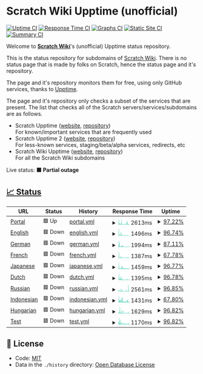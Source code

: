 # Scratch Wiki Upptime (unofficial)

[![Uptime CI](https://github.com/Hans5958/Scratch-Wiki-Upptime/workflows/Uptime%20CI/badge.svg)](https://github.com/Hans5958/Scratch-Wiki-Upptime/actions?query=workflow%3A%22Uptime+CI%22)
[![Response Time CI](https://github.com/Hans5958/Scratch-Wiki-Upptime/workflows/Response%20Time%20CI/badge.svg)](https://github.com/Hans5958/Scratch-Wiki-Upptime/actions?query=workflow%3A%22Response+Time+CI%22)
[![Graphs CI](https://github.com/Hans5958/Scratch-Wiki-Upptime/workflows/Graphs%20CI/badge.svg)](https://github.com/Hans5958/Scratch-Wiki-Upptime/actions?query=workflow%3A%22Graphs+CI%22)
[![Static Site CI](https://github.com/Hans5958/Scratch-Wiki-Upptime/workflows/Static%20Site%20CI/badge.svg)](https://github.com/Hans5958/Scratch-Wiki-Upptime/actions?query=workflow%3A%22Static+Site+CI%22)
[![Summary CI](https://github.com/Hans5958/Scratch-Wiki-Upptime/workflows/Summary%20CI/badge.svg)](https://github.com/Hans5958/Scratch-Wiki-Upptime/actions?query=workflow%3A%22Summary+CI%22)

Welcome to **[Scratch Wiki](https://scratch-wiki.info)**'s (unofficial) Upptime status repository.

This is the status repository for subdomains of [Scratch Wiki](https://scratch-wiki.info). There is no status page that is made by folks on Scratch, hence the status page and it's repository.

The page and it's repository monitors them for free, using only GitHub services, thanks to [Upptime](https://github.com/upptime/upptime).

The page and it's repository only checks a subset of the services that are present. The list that checks all of the Scratch servers/services/subdomains are as follows.

- Scratch Upptime ([website](https://scratch-upptime.netlify.app), [repository](https://github.com/Hans5958/Scratch-Wiki-Upptime))  
  For known/important services that are frequently used
- Scratch Upptime 2 ([website](https://scratch-upptime-2.netlify.app), [repository](https://github.com/Hans5958/Scratch-Upptime-2))  
  For less-known services, staging/beta/alpha services, redirects, etc
- Scratch Wiki Upptime ([website](https://scratch-wiki-upptime.netlify.app), [repository](https://github.com/Hans5958/Scratch-Wiki-Upptime))  
  For all the Scratch Wiki subdomains

Live status: <!--live status--> **🟧 Partial outage**

## [📈 Status](https://scratch-wiki-upptime.netlify.app)

<!--start: status pages-->
<!-- This summary is generated by Upptime (https://github.com/upptime/upptime) -->
<!-- Do not edit this manually, your changes will be overwritten -->
<!-- prettier-ignore -->
| URL | Status | History | Response Time | Uptime |
| --- | ------ | ------- | ------------- | ------ |
| <img alt="" src="https://icons.duckduckgo.com/ip3/scratch-wiki.info.ico" height="13"> [Portal](https://scratch-wiki.info) | 🟩 Up | [portal.yml](https://github.com/Hans5958/Scratch-Wiki-Upptime/commits/HEAD/history/portal.yml) | <details><summary><img alt="Response time graph" src="./graphs/portal/response-time-week.png" height="20"> 2613ms</summary><br><a href="https://scratch-wiki-upptime.netlify.app/history/portal"><img alt="Response time 1626" src="https://img.shields.io/endpoint?url=https%3A%2F%2Fraw.githubusercontent.com%2FHans5958%2FScratch-Wiki-Upptime%2FHEAD%2Fapi%2Fportal%2Fresponse-time.json"></a><br><a href="https://scratch-wiki-upptime.netlify.app/history/portal"><img alt="24-hour response time 4655" src="https://img.shields.io/endpoint?url=https%3A%2F%2Fraw.githubusercontent.com%2FHans5958%2FScratch-Wiki-Upptime%2FHEAD%2Fapi%2Fportal%2Fresponse-time-day.json"></a><br><a href="https://scratch-wiki-upptime.netlify.app/history/portal"><img alt="7-day response time 2613" src="https://img.shields.io/endpoint?url=https%3A%2F%2Fraw.githubusercontent.com%2FHans5958%2FScratch-Wiki-Upptime%2FHEAD%2Fapi%2Fportal%2Fresponse-time-week.json"></a><br><a href="https://scratch-wiki-upptime.netlify.app/history/portal"><img alt="30-day response time 3596" src="https://img.shields.io/endpoint?url=https%3A%2F%2Fraw.githubusercontent.com%2FHans5958%2FScratch-Wiki-Upptime%2FHEAD%2Fapi%2Fportal%2Fresponse-time-month.json"></a><br><a href="https://scratch-wiki-upptime.netlify.app/history/portal"><img alt="1-year response time 1782" src="https://img.shields.io/endpoint?url=https%3A%2F%2Fraw.githubusercontent.com%2FHans5958%2FScratch-Wiki-Upptime%2FHEAD%2Fapi%2Fportal%2Fresponse-time-year.json"></a></details> | <details><summary><a href="https://scratch-wiki-upptime.netlify.app/history/portal">97.22%</a></summary><a href="https://scratch-wiki-upptime.netlify.app/history/portal"><img alt="All-time uptime 99.80%" src="https://img.shields.io/endpoint?url=https%3A%2F%2Fraw.githubusercontent.com%2FHans5958%2FScratch-Wiki-Upptime%2FHEAD%2Fapi%2Fportal%2Fuptime.json"></a><br><a href="https://scratch-wiki-upptime.netlify.app/history/portal"><img alt="24-hour uptime 95.95%" src="https://img.shields.io/endpoint?url=https%3A%2F%2Fraw.githubusercontent.com%2FHans5958%2FScratch-Wiki-Upptime%2FHEAD%2Fapi%2Fportal%2Fuptime-day.json"></a><br><a href="https://scratch-wiki-upptime.netlify.app/history/portal"><img alt="7-day uptime 97.22%" src="https://img.shields.io/endpoint?url=https%3A%2F%2Fraw.githubusercontent.com%2FHans5958%2FScratch-Wiki-Upptime%2FHEAD%2Fapi%2Fportal%2Fuptime-week.json"></a><br><a href="https://scratch-wiki-upptime.netlify.app/history/portal"><img alt="30-day uptime 97.22%" src="https://img.shields.io/endpoint?url=https%3A%2F%2Fraw.githubusercontent.com%2FHans5958%2FScratch-Wiki-Upptime%2FHEAD%2Fapi%2Fportal%2Fuptime-month.json"></a><br><a href="https://scratch-wiki-upptime.netlify.app/history/portal"><img alt="1-year uptime 99.59%" src="https://img.shields.io/endpoint?url=https%3A%2F%2Fraw.githubusercontent.com%2FHans5958%2FScratch-Wiki-Upptime%2FHEAD%2Fapi%2Fportal%2Fuptime-year.json"></a></details>
| <img alt="" src="https://icons.duckduckgo.com/ip3/en.scratch-wiki.info.ico" height="13"> [English](https://en.scratch-wiki.info) | 🟥 Down | [english.yml](https://github.com/Hans5958/Scratch-Wiki-Upptime/commits/HEAD/history/english.yml) | <details><summary><img alt="Response time graph" src="./graphs/english/response-time-week.png" height="20"> 1496ms</summary><br><a href="https://scratch-wiki-upptime.netlify.app/history/english"><img alt="Response time 1567" src="https://img.shields.io/endpoint?url=https%3A%2F%2Fraw.githubusercontent.com%2FHans5958%2FScratch-Wiki-Upptime%2FHEAD%2Fapi%2Fenglish%2Fresponse-time.json"></a><br><a href="https://scratch-wiki-upptime.netlify.app/history/english"><img alt="24-hour response time 1298" src="https://img.shields.io/endpoint?url=https%3A%2F%2Fraw.githubusercontent.com%2FHans5958%2FScratch-Wiki-Upptime%2FHEAD%2Fapi%2Fenglish%2Fresponse-time-day.json"></a><br><a href="https://scratch-wiki-upptime.netlify.app/history/english"><img alt="7-day response time 1496" src="https://img.shields.io/endpoint?url=https%3A%2F%2Fraw.githubusercontent.com%2FHans5958%2FScratch-Wiki-Upptime%2FHEAD%2Fapi%2Fenglish%2Fresponse-time-week.json"></a><br><a href="https://scratch-wiki-upptime.netlify.app/history/english"><img alt="30-day response time 2805" src="https://img.shields.io/endpoint?url=https%3A%2F%2Fraw.githubusercontent.com%2FHans5958%2FScratch-Wiki-Upptime%2FHEAD%2Fapi%2Fenglish%2Fresponse-time-month.json"></a><br><a href="https://scratch-wiki-upptime.netlify.app/history/english"><img alt="1-year response time 1627" src="https://img.shields.io/endpoint?url=https%3A%2F%2Fraw.githubusercontent.com%2FHans5958%2FScratch-Wiki-Upptime%2FHEAD%2Fapi%2Fenglish%2Fresponse-time-year.json"></a></details> | <details><summary><a href="https://scratch-wiki-upptime.netlify.app/history/english">96.74%</a></summary><a href="https://scratch-wiki-upptime.netlify.app/history/english"><img alt="All-time uptime 99.68%" src="https://img.shields.io/endpoint?url=https%3A%2F%2Fraw.githubusercontent.com%2FHans5958%2FScratch-Wiki-Upptime%2FHEAD%2Fapi%2Fenglish%2Fuptime.json"></a><br><a href="https://scratch-wiki-upptime.netlify.app/history/english"><img alt="24-hour uptime 95.45%" src="https://img.shields.io/endpoint?url=https%3A%2F%2Fraw.githubusercontent.com%2FHans5958%2FScratch-Wiki-Upptime%2FHEAD%2Fapi%2Fenglish%2Fuptime-day.json"></a><br><a href="https://scratch-wiki-upptime.netlify.app/history/english"><img alt="7-day uptime 96.74%" src="https://img.shields.io/endpoint?url=https%3A%2F%2Fraw.githubusercontent.com%2FHans5958%2FScratch-Wiki-Upptime%2FHEAD%2Fapi%2Fenglish%2Fuptime-week.json"></a><br><a href="https://scratch-wiki-upptime.netlify.app/history/english"><img alt="30-day uptime 96.57%" src="https://img.shields.io/endpoint?url=https%3A%2F%2Fraw.githubusercontent.com%2FHans5958%2FScratch-Wiki-Upptime%2FHEAD%2Fapi%2Fenglish%2Fuptime-month.json"></a><br><a href="https://scratch-wiki-upptime.netlify.app/history/english"><img alt="1-year uptime 99.33%" src="https://img.shields.io/endpoint?url=https%3A%2F%2Fraw.githubusercontent.com%2FHans5958%2FScratch-Wiki-Upptime%2FHEAD%2Fapi%2Fenglish%2Fuptime-year.json"></a></details>
| <img alt="" src="https://icons.duckduckgo.com/ip3/de.scratch-wiki.info.ico" height="13"> [German](https://de.scratch-wiki.info) | 🟥 Down | [german.yml](https://github.com/Hans5958/Scratch-Wiki-Upptime/commits/HEAD/history/german.yml) | <details><summary><img alt="Response time graph" src="./graphs/german/response-time-week.png" height="20"> 1994ms</summary><br><a href="https://scratch-wiki-upptime.netlify.app/history/german"><img alt="Response time 1695" src="https://img.shields.io/endpoint?url=https%3A%2F%2Fraw.githubusercontent.com%2FHans5958%2FScratch-Wiki-Upptime%2FHEAD%2Fapi%2Fgerman%2Fresponse-time.json"></a><br><a href="https://scratch-wiki-upptime.netlify.app/history/german"><img alt="24-hour response time 1915" src="https://img.shields.io/endpoint?url=https%3A%2F%2Fraw.githubusercontent.com%2FHans5958%2FScratch-Wiki-Upptime%2FHEAD%2Fapi%2Fgerman%2Fresponse-time-day.json"></a><br><a href="https://scratch-wiki-upptime.netlify.app/history/german"><img alt="7-day response time 1994" src="https://img.shields.io/endpoint?url=https%3A%2F%2Fraw.githubusercontent.com%2FHans5958%2FScratch-Wiki-Upptime%2FHEAD%2Fapi%2Fgerman%2Fresponse-time-week.json"></a><br><a href="https://scratch-wiki-upptime.netlify.app/history/german"><img alt="30-day response time 3003" src="https://img.shields.io/endpoint?url=https%3A%2F%2Fraw.githubusercontent.com%2FHans5958%2FScratch-Wiki-Upptime%2FHEAD%2Fapi%2Fgerman%2Fresponse-time-month.json"></a><br><a href="https://scratch-wiki-upptime.netlify.app/history/german"><img alt="1-year response time 1721" src="https://img.shields.io/endpoint?url=https%3A%2F%2Fraw.githubusercontent.com%2FHans5958%2FScratch-Wiki-Upptime%2FHEAD%2Fapi%2Fgerman%2Fresponse-time-year.json"></a></details> | <details><summary><a href="https://scratch-wiki-upptime.netlify.app/history/german">87.11%</a></summary><a href="https://scratch-wiki-upptime.netlify.app/history/german"><img alt="All-time uptime 99.69%" src="https://img.shields.io/endpoint?url=https%3A%2F%2Fraw.githubusercontent.com%2FHans5958%2FScratch-Wiki-Upptime%2FHEAD%2Fapi%2Fgerman%2Fuptime.json"></a><br><a href="https://scratch-wiki-upptime.netlify.app/history/german"><img alt="24-hour uptime 95.48%" src="https://img.shields.io/endpoint?url=https%3A%2F%2Fraw.githubusercontent.com%2FHans5958%2FScratch-Wiki-Upptime%2FHEAD%2Fapi%2Fgerman%2Fuptime-day.json"></a><br><a href="https://scratch-wiki-upptime.netlify.app/history/german"><img alt="7-day uptime 87.11%" src="https://img.shields.io/endpoint?url=https%3A%2F%2Fraw.githubusercontent.com%2FHans5958%2FScratch-Wiki-Upptime%2FHEAD%2Fapi%2Fgerman%2Fuptime-week.json"></a><br><a href="https://scratch-wiki-upptime.netlify.app/history/german"><img alt="30-day uptime 94.39%" src="https://img.shields.io/endpoint?url=https%3A%2F%2Fraw.githubusercontent.com%2FHans5958%2FScratch-Wiki-Upptime%2FHEAD%2Fapi%2Fgerman%2Fuptime-month.json"></a><br><a href="https://scratch-wiki-upptime.netlify.app/history/german"><img alt="1-year uptime 99.32%" src="https://img.shields.io/endpoint?url=https%3A%2F%2Fraw.githubusercontent.com%2FHans5958%2FScratch-Wiki-Upptime%2FHEAD%2Fapi%2Fgerman%2Fuptime-year.json"></a></details>
| <img alt="" src="https://icons.duckduckgo.com/ip3/fr.scratch-wiki.info.ico" height="13"> [French](https://fr.scratch-wiki.info) | 🟥 Down | [french.yml](https://github.com/Hans5958/Scratch-Wiki-Upptime/commits/HEAD/history/french.yml) | <details><summary><img alt="Response time graph" src="./graphs/french/response-time-week.png" height="20"> 1387ms</summary><br><a href="https://scratch-wiki-upptime.netlify.app/history/french"><img alt="Response time 1457" src="https://img.shields.io/endpoint?url=https%3A%2F%2Fraw.githubusercontent.com%2FHans5958%2FScratch-Wiki-Upptime%2FHEAD%2Fapi%2Ffrench%2Fresponse-time.json"></a><br><a href="https://scratch-wiki-upptime.netlify.app/history/french"><img alt="24-hour response time 1410" src="https://img.shields.io/endpoint?url=https%3A%2F%2Fraw.githubusercontent.com%2FHans5958%2FScratch-Wiki-Upptime%2FHEAD%2Fapi%2Ffrench%2Fresponse-time-day.json"></a><br><a href="https://scratch-wiki-upptime.netlify.app/history/french"><img alt="7-day response time 1387" src="https://img.shields.io/endpoint?url=https%3A%2F%2Fraw.githubusercontent.com%2FHans5958%2FScratch-Wiki-Upptime%2FHEAD%2Fapi%2Ffrench%2Fresponse-time-week.json"></a><br><a href="https://scratch-wiki-upptime.netlify.app/history/french"><img alt="30-day response time 2545" src="https://img.shields.io/endpoint?url=https%3A%2F%2Fraw.githubusercontent.com%2FHans5958%2FScratch-Wiki-Upptime%2FHEAD%2Fapi%2Ffrench%2Fresponse-time-month.json"></a><br><a href="https://scratch-wiki-upptime.netlify.app/history/french"><img alt="1-year response time 1472" src="https://img.shields.io/endpoint?url=https%3A%2F%2Fraw.githubusercontent.com%2FHans5958%2FScratch-Wiki-Upptime%2FHEAD%2Fapi%2Ffrench%2Fresponse-time-year.json"></a></details> | <details><summary><a href="https://scratch-wiki-upptime.netlify.app/history/french">67.78%</a></summary><a href="https://scratch-wiki-upptime.netlify.app/history/french"><img alt="All-time uptime 99.54%" src="https://img.shields.io/endpoint?url=https%3A%2F%2Fraw.githubusercontent.com%2FHans5958%2FScratch-Wiki-Upptime%2FHEAD%2Fapi%2Ffrench%2Fuptime.json"></a><br><a href="https://scratch-wiki-upptime.netlify.app/history/french"><img alt="24-hour uptime 95.48%" src="https://img.shields.io/endpoint?url=https%3A%2F%2Fraw.githubusercontent.com%2FHans5958%2FScratch-Wiki-Upptime%2FHEAD%2Fapi%2Ffrench%2Fuptime-day.json"></a><br><a href="https://scratch-wiki-upptime.netlify.app/history/french"><img alt="7-day uptime 67.78%" src="https://img.shields.io/endpoint?url=https%3A%2F%2Fraw.githubusercontent.com%2FHans5958%2FScratch-Wiki-Upptime%2FHEAD%2Fapi%2Ffrench%2Fuptime-week.json"></a><br><a href="https://scratch-wiki-upptime.netlify.app/history/french"><img alt="30-day uptime 89.94%" src="https://img.shields.io/endpoint?url=https%3A%2F%2Fraw.githubusercontent.com%2FHans5958%2FScratch-Wiki-Upptime%2FHEAD%2Fapi%2Ffrench%2Fuptime-month.json"></a><br><a href="https://scratch-wiki-upptime.netlify.app/history/french"><img alt="1-year uptime 98.93%" src="https://img.shields.io/endpoint?url=https%3A%2F%2Fraw.githubusercontent.com%2FHans5958%2FScratch-Wiki-Upptime%2FHEAD%2Fapi%2Ffrench%2Fuptime-year.json"></a></details>
| <img alt="" src="https://icons.duckduckgo.com/ip3/ja.scratch-wiki.info.ico" height="13"> [Japanese](https://ja.scratch-wiki.info) | 🟥 Down | [japanese.yml](https://github.com/Hans5958/Scratch-Wiki-Upptime/commits/HEAD/history/japanese.yml) | <details><summary><img alt="Response time graph" src="./graphs/japanese/response-time-week.png" height="20"> 1459ms</summary><br><a href="https://scratch-wiki-upptime.netlify.app/history/japanese"><img alt="Response time 1325" src="https://img.shields.io/endpoint?url=https%3A%2F%2Fraw.githubusercontent.com%2FHans5958%2FScratch-Wiki-Upptime%2FHEAD%2Fapi%2Fjapanese%2Fresponse-time.json"></a><br><a href="https://scratch-wiki-upptime.netlify.app/history/japanese"><img alt="24-hour response time 1096" src="https://img.shields.io/endpoint?url=https%3A%2F%2Fraw.githubusercontent.com%2FHans5958%2FScratch-Wiki-Upptime%2FHEAD%2Fapi%2Fjapanese%2Fresponse-time-day.json"></a><br><a href="https://scratch-wiki-upptime.netlify.app/history/japanese"><img alt="7-day response time 1459" src="https://img.shields.io/endpoint?url=https%3A%2F%2Fraw.githubusercontent.com%2FHans5958%2FScratch-Wiki-Upptime%2FHEAD%2Fapi%2Fjapanese%2Fresponse-time-week.json"></a><br><a href="https://scratch-wiki-upptime.netlify.app/history/japanese"><img alt="30-day response time 2025" src="https://img.shields.io/endpoint?url=https%3A%2F%2Fraw.githubusercontent.com%2FHans5958%2FScratch-Wiki-Upptime%2FHEAD%2Fapi%2Fjapanese%2Fresponse-time-month.json"></a><br><a href="https://scratch-wiki-upptime.netlify.app/history/japanese"><img alt="1-year response time 1356" src="https://img.shields.io/endpoint?url=https%3A%2F%2Fraw.githubusercontent.com%2FHans5958%2FScratch-Wiki-Upptime%2FHEAD%2Fapi%2Fjapanese%2Fresponse-time-year.json"></a></details> | <details><summary><a href="https://scratch-wiki-upptime.netlify.app/history/japanese">96.77%</a></summary><a href="https://scratch-wiki-upptime.netlify.app/history/japanese"><img alt="All-time uptime 99.75%" src="https://img.shields.io/endpoint?url=https%3A%2F%2Fraw.githubusercontent.com%2FHans5958%2FScratch-Wiki-Upptime%2FHEAD%2Fapi%2Fjapanese%2Fuptime.json"></a><br><a href="https://scratch-wiki-upptime.netlify.app/history/japanese"><img alt="24-hour uptime 95.48%" src="https://img.shields.io/endpoint?url=https%3A%2F%2Fraw.githubusercontent.com%2FHans5958%2FScratch-Wiki-Upptime%2FHEAD%2Fapi%2Fjapanese%2Fuptime-day.json"></a><br><a href="https://scratch-wiki-upptime.netlify.app/history/japanese"><img alt="7-day uptime 96.77%" src="https://img.shields.io/endpoint?url=https%3A%2F%2Fraw.githubusercontent.com%2FHans5958%2FScratch-Wiki-Upptime%2FHEAD%2Fapi%2Fjapanese%2Fuptime-week.json"></a><br><a href="https://scratch-wiki-upptime.netlify.app/history/japanese"><img alt="30-day uptime 96.61%" src="https://img.shields.io/endpoint?url=https%3A%2F%2Fraw.githubusercontent.com%2FHans5958%2FScratch-Wiki-Upptime%2FHEAD%2Fapi%2Fjapanese%2Fuptime-month.json"></a><br><a href="https://scratch-wiki-upptime.netlify.app/history/japanese"><img alt="1-year uptime 99.50%" src="https://img.shields.io/endpoint?url=https%3A%2F%2Fraw.githubusercontent.com%2FHans5958%2FScratch-Wiki-Upptime%2FHEAD%2Fapi%2Fjapanese%2Fuptime-year.json"></a></details>
| <img alt="" src="https://icons.duckduckgo.com/ip3/nl.scratch-wiki.info.ico" height="13"> [Dutch](https://nl.scratch-wiki.info) | 🟥 Down | [dutch.yml](https://github.com/Hans5958/Scratch-Wiki-Upptime/commits/HEAD/history/dutch.yml) | <details><summary><img alt="Response time graph" src="./graphs/dutch/response-time-week.png" height="20"> 1395ms</summary><br><a href="https://scratch-wiki-upptime.netlify.app/history/dutch"><img alt="Response time 1259" src="https://img.shields.io/endpoint?url=https%3A%2F%2Fraw.githubusercontent.com%2FHans5958%2FScratch-Wiki-Upptime%2FHEAD%2Fapi%2Fdutch%2Fresponse-time.json"></a><br><a href="https://scratch-wiki-upptime.netlify.app/history/dutch"><img alt="24-hour response time 1321" src="https://img.shields.io/endpoint?url=https%3A%2F%2Fraw.githubusercontent.com%2FHans5958%2FScratch-Wiki-Upptime%2FHEAD%2Fapi%2Fdutch%2Fresponse-time-day.json"></a><br><a href="https://scratch-wiki-upptime.netlify.app/history/dutch"><img alt="7-day response time 1395" src="https://img.shields.io/endpoint?url=https%3A%2F%2Fraw.githubusercontent.com%2FHans5958%2FScratch-Wiki-Upptime%2FHEAD%2Fapi%2Fdutch%2Fresponse-time-week.json"></a><br><a href="https://scratch-wiki-upptime.netlify.app/history/dutch"><img alt="30-day response time 2321" src="https://img.shields.io/endpoint?url=https%3A%2F%2Fraw.githubusercontent.com%2FHans5958%2FScratch-Wiki-Upptime%2FHEAD%2Fapi%2Fdutch%2Fresponse-time-month.json"></a><br><a href="https://scratch-wiki-upptime.netlify.app/history/dutch"><img alt="1-year response time 1283" src="https://img.shields.io/endpoint?url=https%3A%2F%2Fraw.githubusercontent.com%2FHans5958%2FScratch-Wiki-Upptime%2FHEAD%2Fapi%2Fdutch%2Fresponse-time-year.json"></a></details> | <details><summary><a href="https://scratch-wiki-upptime.netlify.app/history/dutch">96.78%</a></summary><a href="https://scratch-wiki-upptime.netlify.app/history/dutch"><img alt="All-time uptime 99.76%" src="https://img.shields.io/endpoint?url=https%3A%2F%2Fraw.githubusercontent.com%2FHans5958%2FScratch-Wiki-Upptime%2FHEAD%2Fapi%2Fdutch%2Fuptime.json"></a><br><a href="https://scratch-wiki-upptime.netlify.app/history/dutch"><img alt="24-hour uptime 95.48%" src="https://img.shields.io/endpoint?url=https%3A%2F%2Fraw.githubusercontent.com%2FHans5958%2FScratch-Wiki-Upptime%2FHEAD%2Fapi%2Fdutch%2Fuptime-day.json"></a><br><a href="https://scratch-wiki-upptime.netlify.app/history/dutch"><img alt="7-day uptime 96.78%" src="https://img.shields.io/endpoint?url=https%3A%2F%2Fraw.githubusercontent.com%2FHans5958%2FScratch-Wiki-Upptime%2FHEAD%2Fapi%2Fdutch%2Fuptime-week.json"></a><br><a href="https://scratch-wiki-upptime.netlify.app/history/dutch"><img alt="30-day uptime 96.70%" src="https://img.shields.io/endpoint?url=https%3A%2F%2Fraw.githubusercontent.com%2FHans5958%2FScratch-Wiki-Upptime%2FHEAD%2Fapi%2Fdutch%2Fuptime-month.json"></a><br><a href="https://scratch-wiki-upptime.netlify.app/history/dutch"><img alt="1-year uptime 99.52%" src="https://img.shields.io/endpoint?url=https%3A%2F%2Fraw.githubusercontent.com%2FHans5958%2FScratch-Wiki-Upptime%2FHEAD%2Fapi%2Fdutch%2Fuptime-year.json"></a></details>
| <img alt="" src="https://icons.duckduckgo.com/ip3/ru.scratch-wiki.info.ico" height="13"> [Russian](https://ru.scratch-wiki.info) | 🟥 Down | [russian.yml](https://github.com/Hans5958/Scratch-Wiki-Upptime/commits/HEAD/history/russian.yml) | <details><summary><img alt="Response time graph" src="./graphs/russian/response-time-week.png" height="20"> 2561ms</summary><br><a href="https://scratch-wiki-upptime.netlify.app/history/russian"><img alt="Response time 1351" src="https://img.shields.io/endpoint?url=https%3A%2F%2Fraw.githubusercontent.com%2FHans5958%2FScratch-Wiki-Upptime%2FHEAD%2Fapi%2Frussian%2Fresponse-time.json"></a><br><a href="https://scratch-wiki-upptime.netlify.app/history/russian"><img alt="24-hour response time 843" src="https://img.shields.io/endpoint?url=https%3A%2F%2Fraw.githubusercontent.com%2FHans5958%2FScratch-Wiki-Upptime%2FHEAD%2Fapi%2Frussian%2Fresponse-time-day.json"></a><br><a href="https://scratch-wiki-upptime.netlify.app/history/russian"><img alt="7-day response time 2561" src="https://img.shields.io/endpoint?url=https%3A%2F%2Fraw.githubusercontent.com%2FHans5958%2FScratch-Wiki-Upptime%2FHEAD%2Fapi%2Frussian%2Fresponse-time-week.json"></a><br><a href="https://scratch-wiki-upptime.netlify.app/history/russian"><img alt="30-day response time 2272" src="https://img.shields.io/endpoint?url=https%3A%2F%2Fraw.githubusercontent.com%2FHans5958%2FScratch-Wiki-Upptime%2FHEAD%2Fapi%2Frussian%2Fresponse-time-month.json"></a><br><a href="https://scratch-wiki-upptime.netlify.app/history/russian"><img alt="1-year response time 1394" src="https://img.shields.io/endpoint?url=https%3A%2F%2Fraw.githubusercontent.com%2FHans5958%2FScratch-Wiki-Upptime%2FHEAD%2Fapi%2Frussian%2Fresponse-time-year.json"></a></details> | <details><summary><a href="https://scratch-wiki-upptime.netlify.app/history/russian">96.85%</a></summary><a href="https://scratch-wiki-upptime.netlify.app/history/russian"><img alt="All-time uptime 99.76%" src="https://img.shields.io/endpoint?url=https%3A%2F%2Fraw.githubusercontent.com%2FHans5958%2FScratch-Wiki-Upptime%2FHEAD%2Fapi%2Frussian%2Fuptime.json"></a><br><a href="https://scratch-wiki-upptime.netlify.app/history/russian"><img alt="24-hour uptime 95.48%" src="https://img.shields.io/endpoint?url=https%3A%2F%2Fraw.githubusercontent.com%2FHans5958%2FScratch-Wiki-Upptime%2FHEAD%2Fapi%2Frussian%2Fuptime-day.json"></a><br><a href="https://scratch-wiki-upptime.netlify.app/history/russian"><img alt="7-day uptime 96.85%" src="https://img.shields.io/endpoint?url=https%3A%2F%2Fraw.githubusercontent.com%2FHans5958%2FScratch-Wiki-Upptime%2FHEAD%2Fapi%2Frussian%2Fuptime-week.json"></a><br><a href="https://scratch-wiki-upptime.netlify.app/history/russian"><img alt="30-day uptime 96.72%" src="https://img.shields.io/endpoint?url=https%3A%2F%2Fraw.githubusercontent.com%2FHans5958%2FScratch-Wiki-Upptime%2FHEAD%2Fapi%2Frussian%2Fuptime-month.json"></a><br><a href="https://scratch-wiki-upptime.netlify.app/history/russian"><img alt="1-year uptime 99.51%" src="https://img.shields.io/endpoint?url=https%3A%2F%2Fraw.githubusercontent.com%2FHans5958%2FScratch-Wiki-Upptime%2FHEAD%2Fapi%2Frussian%2Fuptime-year.json"></a></details>
| <img alt="" src="https://icons.duckduckgo.com/ip3/id.scratch-wiki.info.ico" height="13"> [Indonesian](https://id.scratch-wiki.info) | 🟥 Down | [indonesian.yml](https://github.com/Hans5958/Scratch-Wiki-Upptime/commits/HEAD/history/indonesian.yml) | <details><summary><img alt="Response time graph" src="./graphs/indonesian/response-time-week.png" height="20"> 1431ms</summary><br><a href="https://scratch-wiki-upptime.netlify.app/history/indonesian"><img alt="Response time 1275" src="https://img.shields.io/endpoint?url=https%3A%2F%2Fraw.githubusercontent.com%2FHans5958%2FScratch-Wiki-Upptime%2FHEAD%2Fapi%2Findonesian%2Fresponse-time.json"></a><br><a href="https://scratch-wiki-upptime.netlify.app/history/indonesian"><img alt="24-hour response time 853" src="https://img.shields.io/endpoint?url=https%3A%2F%2Fraw.githubusercontent.com%2FHans5958%2FScratch-Wiki-Upptime%2FHEAD%2Fapi%2Findonesian%2Fresponse-time-day.json"></a><br><a href="https://scratch-wiki-upptime.netlify.app/history/indonesian"><img alt="7-day response time 1431" src="https://img.shields.io/endpoint?url=https%3A%2F%2Fraw.githubusercontent.com%2FHans5958%2FScratch-Wiki-Upptime%2FHEAD%2Fapi%2Findonesian%2Fresponse-time-week.json"></a><br><a href="https://scratch-wiki-upptime.netlify.app/history/indonesian"><img alt="30-day response time 2063" src="https://img.shields.io/endpoint?url=https%3A%2F%2Fraw.githubusercontent.com%2FHans5958%2FScratch-Wiki-Upptime%2FHEAD%2Fapi%2Findonesian%2Fresponse-time-month.json"></a><br><a href="https://scratch-wiki-upptime.netlify.app/history/indonesian"><img alt="1-year response time 1302" src="https://img.shields.io/endpoint?url=https%3A%2F%2Fraw.githubusercontent.com%2FHans5958%2FScratch-Wiki-Upptime%2FHEAD%2Fapi%2Findonesian%2Fresponse-time-year.json"></a></details> | <details><summary><a href="https://scratch-wiki-upptime.netlify.app/history/indonesian">67.80%</a></summary><a href="https://scratch-wiki-upptime.netlify.app/history/indonesian"><img alt="All-time uptime 99.57%" src="https://img.shields.io/endpoint?url=https%3A%2F%2Fraw.githubusercontent.com%2FHans5958%2FScratch-Wiki-Upptime%2FHEAD%2Fapi%2Findonesian%2Fuptime.json"></a><br><a href="https://scratch-wiki-upptime.netlify.app/history/indonesian"><img alt="24-hour uptime 95.48%" src="https://img.shields.io/endpoint?url=https%3A%2F%2Fraw.githubusercontent.com%2FHans5958%2FScratch-Wiki-Upptime%2FHEAD%2Fapi%2Findonesian%2Fuptime-day.json"></a><br><a href="https://scratch-wiki-upptime.netlify.app/history/indonesian"><img alt="7-day uptime 67.80%" src="https://img.shields.io/endpoint?url=https%3A%2F%2Fraw.githubusercontent.com%2FHans5958%2FScratch-Wiki-Upptime%2FHEAD%2Fapi%2Findonesian%2Fuptime-week.json"></a><br><a href="https://scratch-wiki-upptime.netlify.app/history/indonesian"><img alt="30-day uptime 90.04%" src="https://img.shields.io/endpoint?url=https%3A%2F%2Fraw.githubusercontent.com%2FHans5958%2FScratch-Wiki-Upptime%2FHEAD%2Fapi%2Findonesian%2Fuptime-month.json"></a><br><a href="https://scratch-wiki-upptime.netlify.app/history/indonesian"><img alt="1-year uptime 98.98%" src="https://img.shields.io/endpoint?url=https%3A%2F%2Fraw.githubusercontent.com%2FHans5958%2FScratch-Wiki-Upptime%2FHEAD%2Fapi%2Findonesian%2Fuptime-year.json"></a></details>
| <img alt="" src="https://icons.duckduckgo.com/ip3/hu.scratch-wiki.info.ico" height="13"> [Hungarian](https://hu.scratch-wiki.info) | 🟥 Down | [hungarian.yml](https://github.com/Hans5958/Scratch-Wiki-Upptime/commits/HEAD/history/hungarian.yml) | <details><summary><img alt="Response time graph" src="./graphs/hungarian/response-time-week.png" height="20"> 1629ms</summary><br><a href="https://scratch-wiki-upptime.netlify.app/history/hungarian"><img alt="Response time 1141" src="https://img.shields.io/endpoint?url=https%3A%2F%2Fraw.githubusercontent.com%2FHans5958%2FScratch-Wiki-Upptime%2FHEAD%2Fapi%2Fhungarian%2Fresponse-time.json"></a><br><a href="https://scratch-wiki-upptime.netlify.app/history/hungarian"><img alt="24-hour response time 645" src="https://img.shields.io/endpoint?url=https%3A%2F%2Fraw.githubusercontent.com%2FHans5958%2FScratch-Wiki-Upptime%2FHEAD%2Fapi%2Fhungarian%2Fresponse-time-day.json"></a><br><a href="https://scratch-wiki-upptime.netlify.app/history/hungarian"><img alt="7-day response time 1629" src="https://img.shields.io/endpoint?url=https%3A%2F%2Fraw.githubusercontent.com%2FHans5958%2FScratch-Wiki-Upptime%2FHEAD%2Fapi%2Fhungarian%2Fresponse-time-week.json"></a><br><a href="https://scratch-wiki-upptime.netlify.app/history/hungarian"><img alt="30-day response time 1948" src="https://img.shields.io/endpoint?url=https%3A%2F%2Fraw.githubusercontent.com%2FHans5958%2FScratch-Wiki-Upptime%2FHEAD%2Fapi%2Fhungarian%2Fresponse-time-month.json"></a><br><a href="https://scratch-wiki-upptime.netlify.app/history/hungarian"><img alt="1-year response time 1178" src="https://img.shields.io/endpoint?url=https%3A%2F%2Fraw.githubusercontent.com%2FHans5958%2FScratch-Wiki-Upptime%2FHEAD%2Fapi%2Fhungarian%2Fresponse-time-year.json"></a></details> | <details><summary><a href="https://scratch-wiki-upptime.netlify.app/history/hungarian">96.82%</a></summary><a href="https://scratch-wiki-upptime.netlify.app/history/hungarian"><img alt="All-time uptime 98.62%" src="https://img.shields.io/endpoint?url=https%3A%2F%2Fraw.githubusercontent.com%2FHans5958%2FScratch-Wiki-Upptime%2FHEAD%2Fapi%2Fhungarian%2Fuptime.json"></a><br><a href="https://scratch-wiki-upptime.netlify.app/history/hungarian"><img alt="24-hour uptime 95.48%" src="https://img.shields.io/endpoint?url=https%3A%2F%2Fraw.githubusercontent.com%2FHans5958%2FScratch-Wiki-Upptime%2FHEAD%2Fapi%2Fhungarian%2Fuptime-day.json"></a><br><a href="https://scratch-wiki-upptime.netlify.app/history/hungarian"><img alt="7-day uptime 96.82%" src="https://img.shields.io/endpoint?url=https%3A%2F%2Fraw.githubusercontent.com%2FHans5958%2FScratch-Wiki-Upptime%2FHEAD%2Fapi%2Fhungarian%2Fuptime-week.json"></a><br><a href="https://scratch-wiki-upptime.netlify.app/history/hungarian"><img alt="30-day uptime 96.74%" src="https://img.shields.io/endpoint?url=https%3A%2F%2Fraw.githubusercontent.com%2FHans5958%2FScratch-Wiki-Upptime%2FHEAD%2Fapi%2Fhungarian%2Fuptime-month.json"></a><br><a href="https://scratch-wiki-upptime.netlify.app/history/hungarian"><img alt="1-year uptime 99.55%" src="https://img.shields.io/endpoint?url=https%3A%2F%2Fraw.githubusercontent.com%2FHans5958%2FScratch-Wiki-Upptime%2FHEAD%2Fapi%2Fhungarian%2Fuptime-year.json"></a></details>
| <img alt="" src="https://icons.duckduckgo.com/ip3/test.scratch-wiki.info.ico" height="13"> [Test](https://test.scratch-wiki.info) | 🟥 Down | [test.yml](https://github.com/Hans5958/Scratch-Wiki-Upptime/commits/HEAD/history/test.yml) | <details><summary><img alt="Response time graph" src="./graphs/test/response-time-week.png" height="20"> 1170ms</summary><br><a href="https://scratch-wiki-upptime.netlify.app/history/test"><img alt="Response time 1139" src="https://img.shields.io/endpoint?url=https%3A%2F%2Fraw.githubusercontent.com%2FHans5958%2FScratch-Wiki-Upptime%2FHEAD%2Fapi%2Ftest%2Fresponse-time.json"></a><br><a href="https://scratch-wiki-upptime.netlify.app/history/test"><img alt="24-hour response time 631" src="https://img.shields.io/endpoint?url=https%3A%2F%2Fraw.githubusercontent.com%2FHans5958%2FScratch-Wiki-Upptime%2FHEAD%2Fapi%2Ftest%2Fresponse-time-day.json"></a><br><a href="https://scratch-wiki-upptime.netlify.app/history/test"><img alt="7-day response time 1170" src="https://img.shields.io/endpoint?url=https%3A%2F%2Fraw.githubusercontent.com%2FHans5958%2FScratch-Wiki-Upptime%2FHEAD%2Fapi%2Ftest%2Fresponse-time-week.json"></a><br><a href="https://scratch-wiki-upptime.netlify.app/history/test"><img alt="30-day response time 1898" src="https://img.shields.io/endpoint?url=https%3A%2F%2Fraw.githubusercontent.com%2FHans5958%2FScratch-Wiki-Upptime%2FHEAD%2Fapi%2Ftest%2Fresponse-time-month.json"></a><br><a href="https://scratch-wiki-upptime.netlify.app/history/test"><img alt="1-year response time 1163" src="https://img.shields.io/endpoint?url=https%3A%2F%2Fraw.githubusercontent.com%2FHans5958%2FScratch-Wiki-Upptime%2FHEAD%2Fapi%2Ftest%2Fresponse-time-year.json"></a></details> | <details><summary><a href="https://scratch-wiki-upptime.netlify.app/history/test">96.82%</a></summary><a href="https://scratch-wiki-upptime.netlify.app/history/test"><img alt="All-time uptime 99.77%" src="https://img.shields.io/endpoint?url=https%3A%2F%2Fraw.githubusercontent.com%2FHans5958%2FScratch-Wiki-Upptime%2FHEAD%2Fapi%2Ftest%2Fuptime.json"></a><br><a href="https://scratch-wiki-upptime.netlify.app/history/test"><img alt="24-hour uptime 95.48%" src="https://img.shields.io/endpoint?url=https%3A%2F%2Fraw.githubusercontent.com%2FHans5958%2FScratch-Wiki-Upptime%2FHEAD%2Fapi%2Ftest%2Fuptime-day.json"></a><br><a href="https://scratch-wiki-upptime.netlify.app/history/test"><img alt="7-day uptime 96.82%" src="https://img.shields.io/endpoint?url=https%3A%2F%2Fraw.githubusercontent.com%2FHans5958%2FScratch-Wiki-Upptime%2FHEAD%2Fapi%2Ftest%2Fuptime-week.json"></a><br><a href="https://scratch-wiki-upptime.netlify.app/history/test"><img alt="30-day uptime 96.74%" src="https://img.shields.io/endpoint?url=https%3A%2F%2Fraw.githubusercontent.com%2FHans5958%2FScratch-Wiki-Upptime%2FHEAD%2Fapi%2Ftest%2Fuptime-month.json"></a><br><a href="https://scratch-wiki-upptime.netlify.app/history/test"><img alt="1-year uptime 99.53%" src="https://img.shields.io/endpoint?url=https%3A%2F%2Fraw.githubusercontent.com%2FHans5958%2FScratch-Wiki-Upptime%2FHEAD%2Fapi%2Ftest%2Fuptime-year.json"></a></details>

<!--end: status pages-->

## 📄 License

- Code: [MIT](./LICENSE)
- Data in the `./history` directory: [Open Database License](https://opendatacommons.org/licenses/odbl/1-0/)
